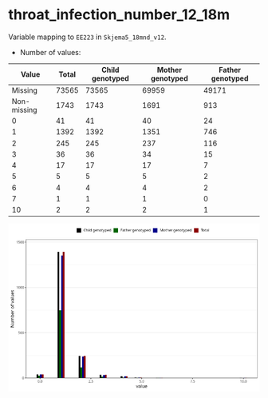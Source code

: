 # throat_infection_number_12_18m
Variable mapping to `EE223` in `Skjema5_18mnd_v12`.
- Number of values:

| Value | Total | Child genotyped | Mother genotyped | Father genotyped |
| ----- | ----- | --------------- | ---------------- | ---------------- |
| Missing | 73565 | 73565 | 69959 | 49171 |
| Non-missing | 1743 | 1743 | 1691 | 913 |
| 0 | 41 | 41 | 40 | 24 |
| 1 | 1392 | 1392 | 1351 | 746 |
| 2 | 245 | 245 | 237 | 116 |
| 3 | 36 | 36 | 34 | 15 |
| 4 | 17 | 17 | 17 | 7 |
| 5 | 5 | 5 | 5 | 2 |
| 6 | 4 | 4 | 4 | 2 |
| 7 | 1 | 1 | 1 | 0 |
| 10 | 2 | 2 | 2 | 1 |



![](throat_infection_number_12_18m_n.png)



